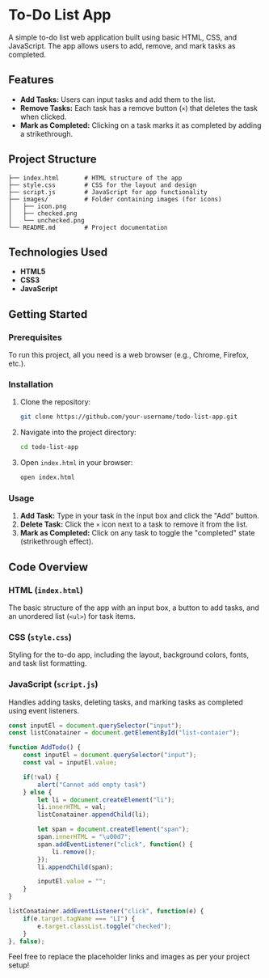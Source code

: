 

# To-Do List App

A simple to-do list web application built using basic HTML, CSS, and JavaScript. The app allows users to add, remove, and mark tasks as completed.

## Features
- **Add Tasks:** Users can input tasks and add them to the list.
- **Remove Tasks:** Each task has a remove button (`×`) that deletes the task when clicked.
- **Mark as Completed:** Clicking on a task marks it as completed by adding a strikethrough.

## Project Structure

```
├── index.html       # HTML structure of the app
├── style.css        # CSS for the layout and design
├── script.js        # JavaScript for app functionality
├── images/          # Folder containing images (for icons)
│   ├── icon.png
│   ├── checked.png
│   └── unchecked.png
└── README.md        # Project documentation
```

## Technologies Used
- **HTML5**
- **CSS3**
- **JavaScript**

## Getting Started

### Prerequisites
To run this project, all you need is a web browser (e.g., Chrome, Firefox, etc.).

### Installation
1. Clone the repository:
   ```bash
   git clone https://github.com/your-username/todo-list-app.git
   ```
2. Navigate into the project directory:
   ```bash
   cd todo-list-app
   ```

3. Open `index.html` in your browser:
   ```bash
   open index.html
   ```

### Usage
1. **Add Task:** Type in your task in the input box and click the "Add" button.
2. **Delete Task:** Click the `×` icon next to a task to remove it from the list.
3. **Mark as Completed:** Click on any task to toggle the "completed" state (strikethrough effect).

## Code Overview

### HTML (`index.html`)
The basic structure of the app with an input box, a button to add tasks, and an unordered list (`<ul>`) for task items.

### CSS (`style.css`)
Styling for the to-do app, including the layout, background colors, fonts, and task list formatting.

### JavaScript (`script.js`)
Handles adding tasks, deleting tasks, and marking tasks as completed using event listeners.

```javascript
const inputEl = document.querySelector("input");
const listConatainer = document.getElementById("list-contaier");

function AddTodo() {
    const inputEl = document.querySelector("input");
    const val = inputEl.value;

    if(!val) {
        alert("Cannot add empty task")
    } else {
        let li = document.createElement("li");
        li.innerHTML = val;
        listConatainer.appendChild(li);

        let span = document.createElement("span");
        span.innerHTML = "\u00d7";
        span.addEventListener("click", function() {
            li.remove();
        });
        li.appendChild(span);

        inputEl.value = "";
    }
}

listConatainer.addEventListener("click", function(e) {
    if(e.target.tagName === "LI") {
        e.target.classList.toggle("checked");
    }
}, false);
```



Feel free to replace the placeholder links and images as per your project setup!
